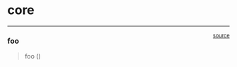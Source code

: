 # core


<!-- WARNING: THIS FILE WAS AUTOGENERATED! DO NOT EDIT! -->

------------------------------------------------------------------------

<a href="https://github.com/arikru/3a-viz/blob/main/3a_viz/core.py#L9"
target="_blank" style="float:right; font-size:smaller">source</a>

### foo

>  foo ()
